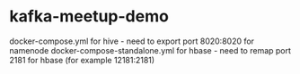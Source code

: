 # kafka-meetup-demo

docker-compose.yml for hive - need to export port 8020:8020 for namenode
docker-compose-standalone.yml for hbase - need to remap port 2181 for hbase (for example 12181:2181)
